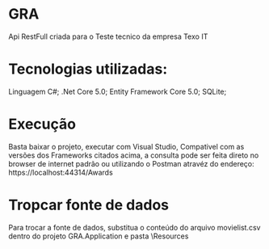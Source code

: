 # GRA
Api RestFull criada para o Teste tecnico da empresa Texo IT
# Tecnologias utilizadas:
Linguagem C#;
.Net Core 5.0;
Entity Framework Core 5.0;
SQLite;
# Execução
Basta baixar o projeto, executar com Visual Studio, Compativel com as versões dos Frameworks citados acima, a consulta pode ser feita direto no browser de internet padrão ou utilizando o Postman atravéz do endereço: https://localhost:44314/Awards
# Tropcar fonte de dados
Para trocar a fonte de dados, substitua o conteúdo do arquivo movielist.csv dentro do projeto GRA.Application e pasta \Resources
